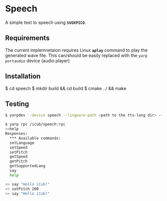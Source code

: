Speech
=======
A simple text to speech using **`SVOXPICO`**.


Requirements
------------
The current implemnetaion requires Linux **`aplay`** command to play the generated wave file.
This can/should be easily replaced with the `yarp portaudio` device (audio player)  


Installation
------------
$ cd speech
$ mkdir build && cd build
$ cmake ../ && make


Testing
-------
```sh
$ yarpdev --device speech --lingware-path <path to the tts-lang dir> --pitch 100 --speed 100
```

```sh
$ yarp rpc /icub/speech:rpc
>>help
Responses:
  *** Available commands:
  setLanguage
  setSpeed
  setPitch
  getSpeed
  getPitch
  getSupportedLang
  say
  help
```

```sh
>> say "Hello iCub!"
>> setPitch 200
>> say "Hello iCub!"
```
